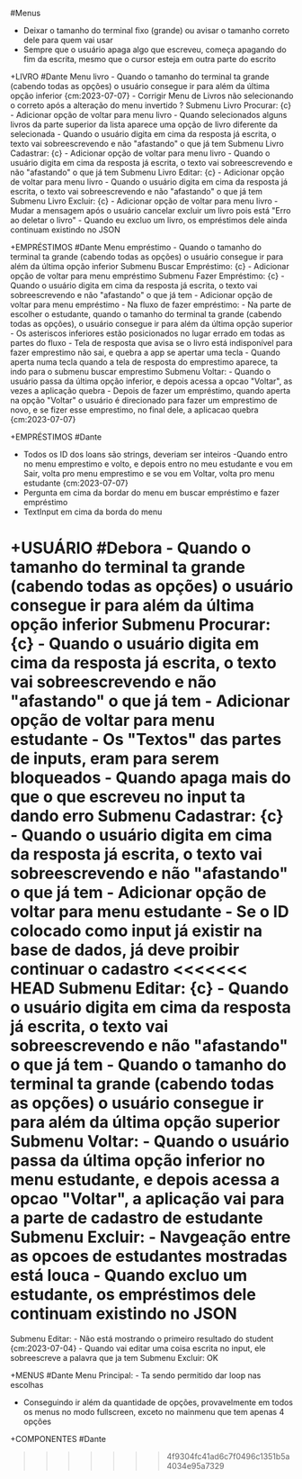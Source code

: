 #Menus
 - Deixar o tamanho do terminal fixo (grande) ou avisar o tamanho correto dele para quem vai usar
 - Sempre que o usuário apaga algo que escreveu, começa apagando do fim da escrita, mesmo que o cursor esteja em outra parte do escrito

+LIVRO #Dante
Menu livro
    - Quando o tamanho do terminal ta grande (cabendo todas as opções) o usuário consegue ir para além da última opção inferior {cm:2023-07-07}
    - Corrigir Menu de Livros não selecionando o correto após a alteração do menu invertido ?
Submenu Livro Procurar: {c}
    - Adicionar opção de voltar para menu livro
    - Quando selecionados alguns livros da parte superior da lista aparece uma opção de livro diferente da selecionada
    - Quando o usuário digita em cima da resposta já escrita, o texto vai sobreescrevendo e não "afastando" o que já tem
Submenu Livro Cadastrar: {c}
    - Adicionar opção de voltar para menu livro
    - Quando o usuário digita em cima da resposta já escrita, o texto vai sobreescrevendo e não "afastando" o que já tem
Submenu Livro Editar: {c}
    - Adicionar opção de voltar para menu livro
    - Quando o usuário digita em cima da resposta já escrita, o texto vai sobreescrevendo e não "afastando" o que já tem
Submenu Livro Excluir: {c}
    - Adicionar opção de voltar para menu livro
    - Mudar a mensagem após o usuário cancelar excluir um livro pois está "Erro ao deletar o livro"
    - Quando eu excluo um livro, os empréstimos dele ainda continuam existindo no JSON

+EMPRÉSTIMOS #Dante
Menu empréstimo
    - Quando o tamanho do terminal ta grande (cabendo todas as opções) o usuário consegue ir para além da última opção inferior
Submenu Buscar Empréstimo: {c}
    - Adicionar opção de voltar para menu empréstimo
Submenu Fazer Empréstimo: {c}
    - Quando o usuário digita em cima da resposta já escrita, o texto vai sobreescrevendo e não "afastando" o que já tem
    - Adicionar opção de voltar para menu empréstimo
    - Na fluxo de fazer empréstimo:
        - Na parte de escolher o estudante, quando o tamanho do terminal ta grande (cabendo todas as opções), o usuário consegue ir para além da última opção superior
        - Os asteriscos inferiores estão posicionados no lugar errado em todas as partes do fluxo
    - Tela de resposta que avisa se o livro está indisponível para fazer emprestimo não sai, e quebra a app se apertar uma tecla
    - Quando aperta numa tecla quando a tela de resposta do emprestimo aparece, ta indo para o submenu buscar emprestimo
Submenu Voltar:
    - Quando o usuário passa da última opção inferior, e depois acessa a opcao "Voltar", as vezes a aplicação quebra
    - Depois de fazer um empréstimo, quando aperta na opção "Voltar" o usuário é direcionado para fazer um emprestimo de novo, e se fizer esse emprestimo, no final dele, a aplicacao quebra {cm:2023-07-07}

+EMPRÉSTIMOS #Dante
- Todos os ID dos loans são strings, deveriam ser inteiros
-Quando entro no menu emprestimo e volto, e depois entro no meu estudante e vou em Sair, volta pro menu emprestimo e se vou em Voltar, volta pro menu estudante {cm:2023-07-07}
- Pergunta em cima da bordar do menu em buscar empréstimo e fazer
empréstimo
- TextInput em cima da borda do menu

+USUÁRIO #Debora
    - Quando o tamanho do terminal ta grande (cabendo todas as opções) o usuário consegue ir para além da última opção inferior
Submenu Procurar: {c}
    - Quando o usuário digita em cima da resposta já escrita, o texto vai sobreescrevendo e não "afastando" o que já tem
    - Adicionar opção de voltar para menu estudante
    - Os "Textos" das partes de inputs, eram para serem bloqueados
    - Quando apaga mais do que o que escreveu no input ta dando erro
Submenu Cadastrar: {c}
    - Quando o usuário digita em cima da resposta já escrita, o texto vai sobreescrevendo e não "afastando" o que já tem
    - Adicionar opção de voltar para menu estudante
    - Se o ID colocado como input já existir na base de dados, já deve proibir continuar o cadastro
<<<<<<< HEAD
Submenu Editar: {c}
    - Quando o usuário digita em cima da resposta já escrita, o texto vai sobreescrevendo e não "afastando" o que já tem
    - Quando o tamanho do terminal ta grande (cabendo todas as opções) o usuário consegue ir para além da última opção superior
Submenu Voltar:
    - Quando o usuário passa da última opção inferior no menu estudante, e depois acessa a opcao "Voltar", a aplicação vai para a parte de cadastro de estudante
Submenu Excluir: 
    - Navgeação entre as opcoes de estudantes mostradas está louca
    - Quando excluo um estudante, os empréstimos dele continuam existindo no JSON
=======
Submenu Editar:
    - Não está mostrando o primeiro resultado do student {cm:2023-07-04}
    - Quando vai editar uma coisa escrita no input, ele sobreescreve a palavra que ja tem
Submenu Excluir: OK

+MENUS #Dante
Menu Principal:
    - Ta sendo permitido dar loop nas escolhas
- Conseguindo ir além da quantidade de opções, provavelmente em todos os
menus no modo fullscreen, exceto no mainmenu que tem apenas 4 opções

+COMPONENTES #Dante
>>>>>>> 4f9304fc41ad6c7f0496c1351b5a4034e95a7329
